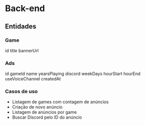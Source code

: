 # Back-end

## Entidades

### Game

id
title
bannerUrl

### Ads

id
gameId
name
yearsPlaying
discord
weekDays
hourStart
hourEnd
useVoiceChannel
createdAt

### Casos de uso

- Listagem de games com contagem de anúncios
- Criação de novo anúncio
- Listagem de anúncios por game
- Buscar Discord pelo ID do anúncio
